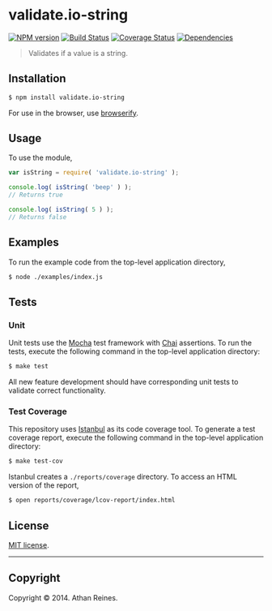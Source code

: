 validate.io-string
===
[![NPM version][npm-image]][npm-url] [![Build Status][travis-image]][travis-url] [![Coverage Status][coveralls-image]][coveralls-url] [![Dependencies][dependencies-image]][dependencies-url]

> Validates if a value is a string.


## Installation

``` bash
$ npm install validate.io-string
```

For use in the browser, use [browserify](https://github.com/substack/node-browserify).


## Usage

To use the module,

``` javascript
var isString = require( 'validate.io-string' );

console.log( isString( 'beep' ) );
// Returns true

console.log( isString( 5 ) );
// Returns false
```


## Examples

To run the example code from the top-level application directory,

``` bash
$ node ./examples/index.js
```


## Tests

### Unit

Unit tests use the [Mocha](http://visionmedia.github.io/mocha) test framework with [Chai](http://chaijs.com) assertions. To run the tests, execute the following command in the top-level application directory:

``` bash
$ make test
```

All new feature development should have corresponding unit tests to validate correct functionality.


### Test Coverage

This repository uses [Istanbul](https://github.com/gotwarlost/istanbul) as its code coverage tool. To generate a test coverage report, execute the following command in the top-level application directory:

``` bash
$ make test-cov
```

Istanbul creates a `./reports/coverage` directory. To access an HTML version of the report,

``` bash
$ open reports/coverage/lcov-report/index.html
```


## License

[MIT license](http://opensource.org/licenses/MIT). 


---
## Copyright

Copyright &copy; 2014. Athan Reines.


[npm-image]: http://img.shields.io/npm/v/validate.io-string.svg
[npm-url]: https://npmjs.org/package/validate.io-string

[travis-image]: http://img.shields.io/travis/validate-io/string/master.svg
[travis-url]: https://travis-ci.org/validate-io/string

[coveralls-image]: https://img.shields.io/coveralls/validate-io/string/master.svg
[coveralls-url]: https://coveralls.io/r/validate-io/string?branch=master

[dependencies-image]: http://img.shields.io/david/validate-io/string.svg
[dependencies-url]: https://david-dm.org/validate-io/string

[dev-dependencies-image]: http://img.shields.io/david/dev/validate-io/string.svg
[dev-dependencies-url]: https://david-dm.org/dev/validate-io/string

[github-issues-image]: http://img.shields.io/github/issues/validate-io/string.svg
[github-issues-url]: https://github.com/validate-io/string/issues